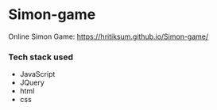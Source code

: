 ﻿# Simon-game
Online Simon Game: https://hritiksum.github.io/Simon-game/

### Tech stack used
<ul>
  <li>JavaScript</li>
  <li>JQuery</li>
  <li>html</li>
  <li>css</li>
</ul>
